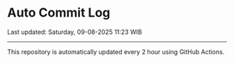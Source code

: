 # Auto Commit Log

Last updated: Saturday, 09-08-2025 11:23 WIB

---

This repository is automatically updated every 2 hour using GitHub Actions.
